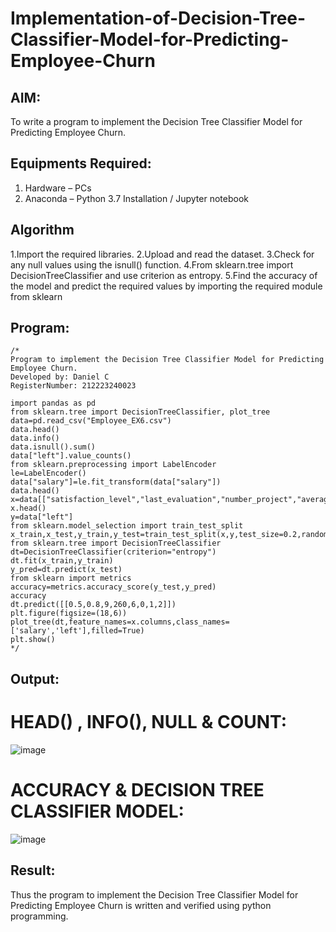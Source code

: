 # Implementation-of-Decision-Tree-Classifier-Model-for-Predicting-Employee-Churn

## AIM:
To write a program to implement the Decision Tree Classifier Model for Predicting Employee Churn.

## Equipments Required:
1. Hardware – PCs
2. Anaconda – Python 3.7 Installation / Jupyter notebook

## Algorithm
1.Import the required libraries.
2.Upload and read the dataset.
3.Check for any null values using the isnull() function.
4.From sklearn.tree import DecisionTreeClassifier and use criterion as entropy.
5.Find the accuracy of the model and predict the required values by importing the required module from sklearn

## Program:
```
/*
Program to implement the Decision Tree Classifier Model for Predicting Employee Churn.
Developed by: Daniel C
RegisterNumber: 212223240023

import pandas as pd
from sklearn.tree import DecisionTreeClassifier, plot_tree
data=pd.read_csv("Employee_EX6.csv")
data.head()
data.info()
data.isnull().sum()
data["left"].value_counts()
from sklearn.preprocessing import LabelEncoder
le=LabelEncoder()
data["salary"]=le.fit_transform(data["salary"])
data.head()
x=data[["satisfaction_level","last_evaluation","number_project","average_montly_hours","time_spend_company","Work_accident","promotion_last_5years","salary"]]
x.head()
y=data["left"]
from sklearn.model_selection import train_test_split
x_train,x_test,y_train,y_test=train_test_split(x,y,test_size=0.2,random_state=100)
from sklearn.tree import DecisionTreeClassifier
dt=DecisionTreeClassifier(criterion="entropy")
dt.fit(x_train,y_train)
y_pred=dt.predict(x_test)
from sklearn import metrics
accuracy=metrics.accuracy_score(y_test,y_pred)
accuracy
dt.predict([[0.5,0.8,9,260,6,0,1,2]])
plt.figure(figsize=(18,6))
plot_tree(dt,feature_names=x.columns,class_names=['salary','left'],filled=True)
plt.show()
*/
```

## Output:
# HEAD() , INFO(), NULL & COUNT:
![image](https://github.com/Daniel-christal/Implementation-of-Decision-Tree-Classifier-Model-for-Predicting-Employee-Churn/assets/145742847/4305aff9-76bd-492e-bb88-436a01665d91)
# ACCURACY & DECISION TREE CLASSIFIER MODEL:
![image](https://github.com/Daniel-christal/Implementation-of-Decision-Tree-Classifier-Model-for-Predicting-Employee-Churn/assets/145742847/56a2e841-42f8-47e5-b53b-be9b675fbaf2)


## Result:
Thus the program to implement the  Decision Tree Classifier Model for Predicting Employee Churn is written and verified using python programming.
